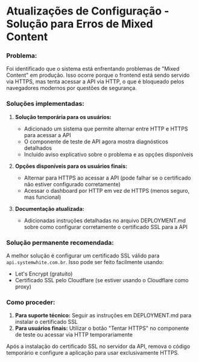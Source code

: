 # Atualizações de Configuração - Solução para Erros de Mixed Content

### Problema:

Foi identificado que o sistema está enfrentando problemas de "Mixed Content" em produção. Isso ocorre porque o frontend está sendo servido via HTTPS, mas tenta acessar a API via HTTP, o que é bloqueado pelos navegadores modernos por questões de segurança.

### Soluções implementadas:

1. **Solução temporária para os usuários:**

   - Adicionado um sistema que permite alternar entre HTTP e HTTPS para acessar a API
   - O componente de teste de API agora mostra diagnósticos detalhados
   - Incluído aviso explicativo sobre o problema e as opções disponíveis

2. **Opções disponíveis para os usuários finais:**

   - Alternar para HTTPS ao acessar a API (pode falhar se o certificado não estiver configurado corretamente)
   - Acessar o dashboard por HTTP em vez de HTTPS (menos seguro, mas funcional)

3. **Documentação atualizada:**
   - Adicionadas instruções detalhadas no arquivo DEPLOYMENT.md sobre como configurar corretamente o certificado SSL para a API

### Solução permanente recomendada:

A melhor solução é configurar um certificado SSL válido para `api.systemwhite.com.br`. Isso pode ser feito facilmente usando:

- Let's Encrypt (gratuito)
- Certificado SSL pelo Cloudflare (se estiver usando o Cloudflare como proxy)

### Como proceder:

1. **Para suporte técnico:** Seguir as instruções em DEPLOYMENT.md para instalar o certificado SSL
2. **Para usuários finais:** Utilizar o botão "Tentar HTTPS" no componente de teste ou acessar via HTTP temporariamente

Após a instalação do certificado SSL no servidor da API, remova o código temporário e configure a aplicação para usar exclusivamente HTTPS.
